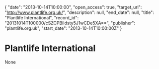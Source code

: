 {
  "date": "2013-10-14T10:00:00", 
  "open_access": true, 
  "target_url": "http://www.plantlife.org.uk/", 
  "description": null, 
  "end_date": null, 
  "title": "Plantlife International", 
  "record_id": "20131014T100000/cSZCPBiIdsty5J1wCDe5XA==", 
  "publisher": "plantlife.org.uk", 
  "start_date": "2013-10-14T10:00:00Z"
}

# Plantlife International

None